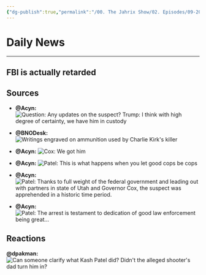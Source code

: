 ```yaml
---
{"dg-publish":true,"permalink":"/00. The Jahrix Show/02. Episodes/09-2025/12/","tags":["jahrixshow","politics","dailynews","september"],"created":"2025-09-10T12:56:18.000-04:00","updated":"2025-09-13T11:07:48.936-04:00"}
---
```


# Daily News
---
## FBI is actually retarded
## Sources
- **@Acyn:** 
![Question: Any updates on the suspect? Trump: I think with high degree of certainty, we have him in custody](https://x.com/Acyn/status/1966473241406660711)  

- **@BNODesk:** 
![Writings engraved on ammunition used by Charlie Kirk's killer](https://x.com/BNODesk/status/1966509238223610178)

- **@Acyn:** 
![Cox: We got him](http://x.com/Acyn/status/1966503530912743481)  
- **@Acyn:** 
![Patel: This is what happens when you let good cops be cops](http://x.com/Acyn/status/1966505106821747021)  

- **@Acyn:**
 ![Patel: Thanks to full weight of the federal government and leading out with partners in state of Utah and Governor Cox, the suspect was apprehended in a historic time period.](http://x.com/Acyn/status/1966505971746046107)
  
- **@Acyn:** 
![Patel: The arrest is testament to dedication of good law enforcement being great…](https://x.com/Acyn/status/1966506230916264277) 



## Reactions
**@dpakman:** 
![Can someone clarify what Kash Patel did? Didn't the alleged shooter's dad turn him in?](https://x.com/dpakman/status/1966517541007761503)